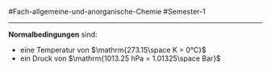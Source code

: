 #Fach-allgemeine-und-anorganische-Chemie  #Semester-1

---

**Normalbedingungen** sind:

- eine Temperatur von $\mathrm{273.15\space K = 0°C}$
- ein Druck von $\mathrm{1013.25 hPa = 1.01325\space Bar}$